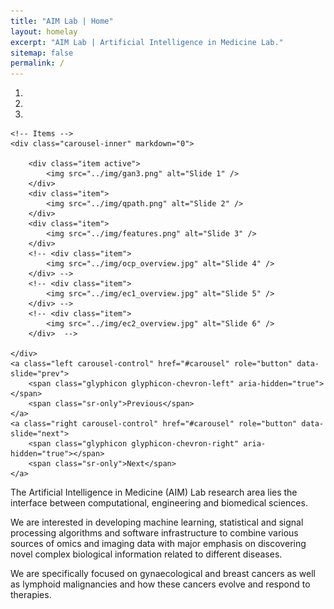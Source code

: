 ```yaml
---
title: "AIM Lab | Home"
layout: homelay
excerpt: "AIM Lab | Artificial Intelligence in Medicine Lab."
sitemap: false
permalink: /
---
```


<div markdown="0" id="carousel" class="carousel slide" data-ride="carousel" data-interval="8000" data-pause="hover" >
    <!-- Menu -->
    <ol class="carousel-indicators">
        <li data-target="#carousel" data-slide-to="0" class="active"></li>
        <li data-target="#carousel" data-slide-to="1"></li>
        <li data-target="#carousel" data-slide-to="2"></li>
        <!-- <li data-target="#carousel" data-slide-to="3"></li> -->
        <!-- <li data-target="#carousel" data-slide-to="4"></li> -->
        <!-- <li data-target="#carousel" data-slide-to="5"></li> -->
        <!-- <li data-target="#carousel" data-slide-to="6"></li> -->
    </ol>

<!-- NOTE: USE 3400 x 1600px as default image size! -->

    <!-- Items -->
    <div class="carousel-inner" markdown="0">

        <div class="item active">
            <img src="../img/gan3.png" alt="Slide 1" />
        </div>
        <div class="item">
            <img src="../img/qpath.png" alt="Slide 2" />
        </div>
        <div class="item">
            <img src="../img/features.png" alt="Slide 3" />
        </div>
        <!-- <div class="item">
            <img src="../img/ocp_overview.jpg" alt="Slide 4" />
        </div> -->
        <!-- <div class="item">
            <img src="../img/ec1_overview.jpg" alt="Slide 5" />
        </div> -->
        <!-- <div class="item">
            <img src="../img/ec2_overview.jpg" alt="Slide 6" />
        </div>  -->

    </div>
    <a class="left carousel-control" href="#carousel" role="button" data-slide="prev">
        <span class="glyphicon glyphicon-chevron-left" aria-hidden="true"></span>
        <span class="sr-only">Previous</span>
    </a>
    <a class="right carousel-control" href="#carousel" role="button" data-slide="next">
        <span class="glyphicon glyphicon-chevron-right" aria-hidden="true"></span>
        <span class="sr-only">Next</span>
    </a>
</div>

The Artificial Intelligence in Medicine (AIM) Lab research area lies the interface between computational, engineering and biomedical sciences.

We are interested in developing machine learning, statistical and signal processing algorithms and software infrastructure to combine various sources of omics and imaging data with major emphasis on discovering novel complex biological information related to different diseases.

We are specifically focused on gynaecological and breast cancers as well as lymphoid malignancies and how these cancers evolve and respond to therapies.
